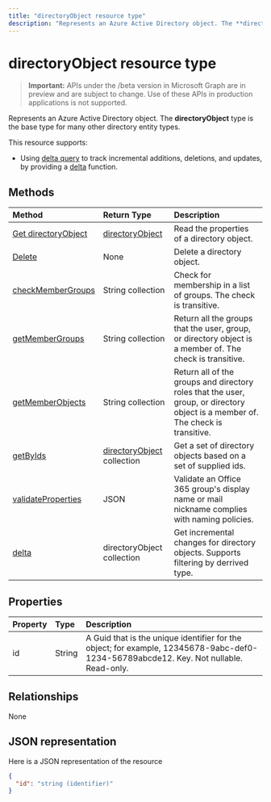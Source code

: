 ---title: "directoryObject resource type"description: "Represents an Azure Active Directory object. The **directoryObject** type is the base type for many other directory entity types."---# directoryObject resource type

> **Important:** APIs under the /beta version in Microsoft Graph are in preview and are subject to change. Use of these APIs in production applications is not supported.

Represents an Azure Active Directory object. The **directoryObject** type is the base type for many other directory entity types.

This resource supports:

- Using [delta query](/graph/delta-query-overview) to track incremental additions, deletions, and updates, by providing a [delta](../api/directoryobject-delta.md) function.

## Methods

| Method       | Return Type  |Description|
|:---------------|:--------|:----------|
|[Get directoryObject](../api/directoryobject-get.md) | [directoryObject](directoryobject.md) |Read the properties  of a directory object.|
|[Delete](../api/directoryobject-delete.md) | None |Delete a directory object. |
|[checkMemberGroups](../api/directoryobject-checkmembergroups.md)|String collection|Check for membership in a list of groups. The check is transitive.|
|[getMemberGroups](../api/directoryobject-getmembergroups.md)|String collection|Return all the groups that the user, group, or directory object is a member of. The check is transitive.|
|[getMemberObjects](../api/directoryobject-getmemberobjects.md)|String collection| Return all of the groups and directory roles that the user, group, or directory object is a member of. The check is transitive. |
|[getByIds](../api/directoryobject-getbyids.md) | [directoryObject](directoryobject.md) collection | Get a set of directory objects based on a set of supplied ids. |
|[validateProperties](../api/directoryobject-validateproperties.md)|JSON| Validate an Office 365 group's display name or mail nickname complies with naming policies. |
|[delta](../api/directoryobject-delta.md)|directoryObject collection| Get incremental changes for directory objects. Supports filtering by derrived type. |

## Properties

| Property   | Type |Description|
|:---------------|:--------|:----------|
|id|String|A Guid that is the unique identifier for the object; for example, 12345678-9abc-def0-1234-56789abcde12. Key. Not nullable. Read-only.|

## Relationships

None

## JSON representation

Here is a JSON representation of the resource

<!-- {
  "blockType": "resource",
  "optionalProperties": [

  ],
  "keyProperty": "id",
  "@odata.type": "microsoft.graph.directoryObject"
}-->

```json
{
  "id": "string (identifier)"
}

```

<!-- uuid: 8fcb5dbc-d5aa-4681-8e31-b001d5168d79
2015-10-25 14:57:30 UTC -->
<!-- {
  "type": "#page.annotation",
  "description": "directoryObject resource",
  "keywords": "",
  "section": "documentation",
  "tocPath": ""
}-->
